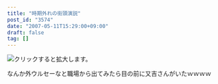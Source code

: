 ```yaml
---
title: "時期外れの街頭演説"
post_id: "3574"
date: "2007-05-11T15:29:00+09:00"
draft: false
tag: []
---
```



![クリックすると拡大します。](/image/mixi/2007/430428340_3_s.jpg)

なんか外ウルセーなと職場から出てみたら目の前に又吉さんがいたｗｗｗｗ
